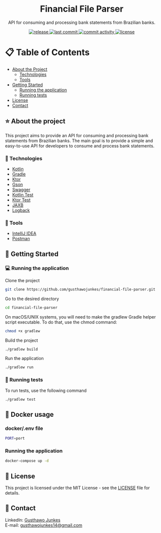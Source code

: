 <div align="center">

<!--<img src="assets/logo.png" alt="logo" width="200" height="auto" />-->

<h1>Financial File Parser</h1>
<p>
    API for consuming and processing bank statements from Brazilian banks.
</p>

<p>
  <a href="https://img.shields.io/github/last-commit/gusthawojunkes/financial-file-parser">
    <img src="https://img.shields.io/github/v/release/gusthawojunkes/financial-file-parser" alt="release" />
  </a>
  <a href="https://img.shields.io/github/last-commit/gusthawojunkes/financial-file-parser">
    <img src="https://img.shields.io/github/last-commit/gusthawojunkes/financial-file-parser" alt="last commit" />
  </a>
  <a href="https://github.com/gusthawojunkes/financial-file-parser/issues/">
    <img src="https://img.shields.io/github/commit-activity/m/gusthawojunkes/financial-file-parser" alt="commit activity" />
  </a>
  <a href="https://github.com/gusthawojunkes/financial-file-parser/blob/master/LICENSE">
    <img src="https://img.shields.io/github/license/gusthawojunkes/financial-file-parser.svg" alt="license" />
  </a>
</p>

</div>

# :clipboard: Table of Contents

- [About the Project](#star-about-the-project)
    * [Technologies](#microscope-technologies)
    * [Tools](#wrench-tools)
- [Getting Started](#beginner-getting-started)
  * [Running the application](#computer-running-the-application)
  * [Running tests](#test_tube-running-tests)
- [License](#page_with_curl-license)
- [Contact](#handshake-contact)

## :star: About the project
This project aims to provide an API for consuming and processing bank statements from Brazilian banks. The main goal is to provide a simple and easy-to-use API for developers to consume and process bank statements.

### :microscope: Technologies
- [Kotlin](https://kotlinlang.org/)
- [Gradle](https://gradle.org/)
- [Ktor](https://ktor.io/)
- [Gson](https://github.com/google/gson)
- [Swagger](https://swagger.io/)
- [Kotlin Test](https://kotlinlang.org/api/latest/kotlin.test/)
- [Ktor Test](https://ktor.io/docs/server-testing.html)
- [JAXB](https://javaee.github.io/jaxb-v2/)
- [Logback](https://logback.qos.ch/)
### :wrench: Tools
- [IntelliJ IDEA](https://www.jetbrains.com/idea/)
- [Postman](https://www.postman.com/)



## :beginner: Getting Started

### :computer: Running the application
Clone the project
```bash
git clone https://github.com/gusthawojunkes/financial-file-parser.git
```
Go to the desired directory
```bash
cd financial-file-parser
```
On macOS/UNIX systems, you will need to make the gradlew Gradle helper script executable. To do that, use the chmod command:
```bash
chmod +x gradlew
```
Build the project
```bash
./gradlew build
```
Run the application
```bash
./gradlew run
```

### :test_tube: Running tests
To run tests, use the following command
```bash
./gradlew test
```

## :whale: Docker usage
### docker/.env file
```bash
PORT=port
```
### Running the application
```bash
docker-compose up -d
```

<!--
## Contributing
Incoming...
-->

## :page_with_curl: License

This project is licensed under the MIT License - see the [LICENSE](LICENSE) file for details.

## :handshake: Contact
LinkedIn: [Gusthawo Junkes](https://www.linkedin.com/in/gusthawojunkes/)
<br />
E-mail: [gusthawojunkes14@gmail.com](gusthawojunkes14@gmail.com)
